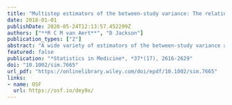 ```yaml
---
title: "Multistep estimators of the between-study variance: The relationship with the Paule-Mandel estimator"
date: 2018-01-01
publishDate: 2020-05-24T12:13:57.452299Z
authors: ["**R C M van Aert**", "D Jackson"]
publication_types: ["2"]
abstract: "A wide variety of estimators of the between-study variance are available in random-effects meta-analysis. Many, but not all, of these estimators are based on the method of moments. The DerSimonian-Laird estimator is widely used in applications, but the Paule-Mandel estimator is an alternative that is now recommended. Recently, DerSimonian and Kacker have developed two-step moment-based estimators of the between-study variance. We extend these two-step estimators so that multiple (more than two) steps are used. We establish the surprising result that the multistep estimator tends towards the Paule-Mandel estimator as the number of steps becomes large. Hence, the iterative scheme underlying our new multistep estimator provides a hitherto unknown relationship between two-step estimators and Paule-Mandel estimator. Our analysis suggests that two-step estimators are not necessarily distinct estimators in their own right; instead, they are quantities that are closely related to the usual iterative scheme that is used to calculate the Paule-Mandel estimate. The relationship that we establish between the multistep and Paule-Mandel estimator is another justification for the use of the latter estimator. Two-step and multistep estimators are perhaps best conceptualized as approximate Paule-Mandel estimators."
featured: false
publication: "*Statistics in Medicine*, *37*(17), 2616-2629"
doi: "10.1002/sim.7665"
url_pdf: "https://onlinelibrary.wiley.com/doi/epdf/10.1002/sim.7665"
links:
- name: OSF
  url: https://osf.io/dey9x/
---
```


